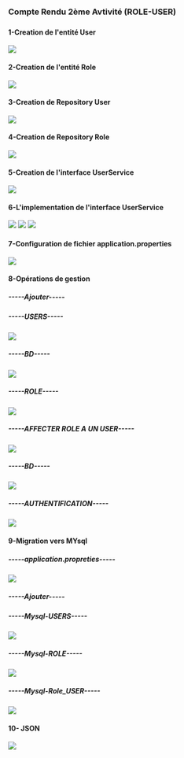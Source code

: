 <h3>Compte Rendu 2ème Avtivité (ROLE-USER)<h3>
<h4>1-Creation de l'entité User</h4>
<img src="Captures/user.png">
<h4>2-Creation de l'entité Role</h4>
<img src="Captures/role.png">
<h4>3-Creation de Repository User</h4>
<img src="Captures/UserRepo.png">
<h4>4-Creation de Repository Role</h4>
<img src="Captures/RoleRepo.png">
<h4>5-Creation de l'interface UserService</h4>
<img src="Captures/IUserService.png">
<h4>6-L'implementation de l'interface UserService</h4>
<img src="Captures/impl1.png">
<img src="Captures/impl2.png">
<img src="Captures/impl3.png">
<h4>7-Configuration de fichier application.properties</h4>
<img src="Captures/h2.png">
<h4>8-Opérations de gestion</h4>
<h5>-----Ajouter-----</h5>
<h5>-----USERS-----</h5>
<img src="Captures/AjouterUser.png">
<h5>-----BD-----</h5>
<img src="Captures/userBD.png">
<h5>-----ROLE-----</h5>
<img src="Captures/AjouterRole.png">

<h5>-----AFFECTER ROLE A UN USER-----</h5>
<img src="Captures/roleàuser.png">
<h5>-----BD-----</h5>
<img src="Captures/role_userBD.png">
<h5>-----AUTHENTIFICATION-----</h5>
<img src="Captures/authentication.png">
<h4>9-Migration vers MYsql</h4>
<h5>-----application.propreties-----</h5>
<img src="Captures/app.prop2.png">
<h5>-----Ajouter-----</h5>
<h5>-----Mysql-USERS-----</h5>
<img src="Captures/userSQL.png">
<h5>-----Mysql-ROLE-----</h5>
<img src="Captures/roleSQL.png">
<h5>-----Mysql-Role_USER-----</h5>
<img src="Captures/role_userMYSQL.png">
<h4>10- JSON</h4>
<img src="Captures/json.png">
